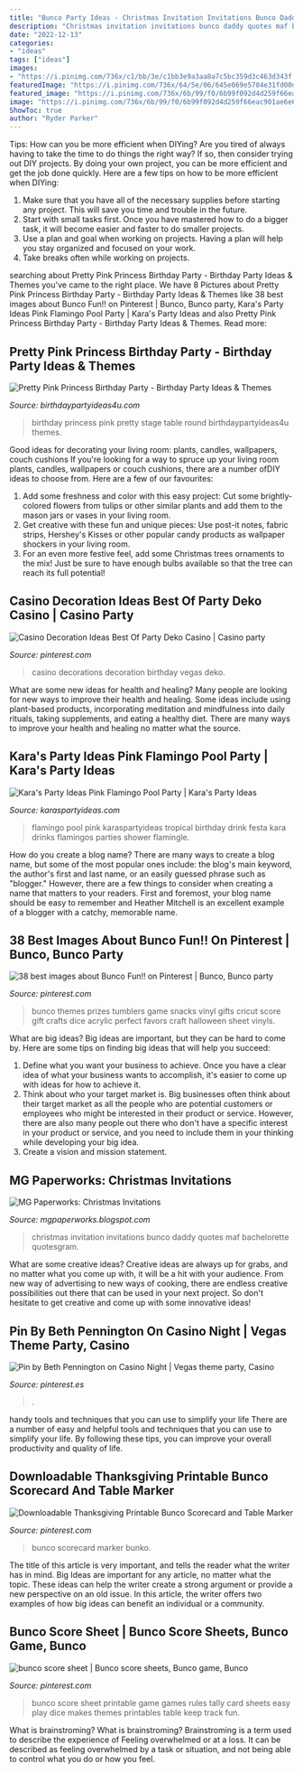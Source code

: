 ```yaml
---
title: "Bunco Party Ideas - Christmas Invitation Invitations Bunco Daddy Quotes Maf Bachelorette Quotesgram"
description: "Christmas invitation invitations bunco daddy quotes maf bachelorette quotesgram"
date: "2022-12-13"
categories:
- "ideas"
tags: ["ideas"]
images:
- "https://i.pinimg.com/736x/c1/bb/3e/c1bb3e9a3aa8a7c5bc359d3c463d343f.jpg"
featuredImage: "https://i.pinimg.com/736x/64/5e/06/645e069e5704e31fd00d684d6de59d03.jpg"
featured_image: "https://i.pinimg.com/736x/6b/99/f0/6b99f092d4d259f66eac901ae6e6eb6c--bunco-party-game-party.jpg"
image: "https://i.pinimg.com/736x/6b/99/f0/6b99f092d4d259f66eac901ae6e6eb6c--bunco-party-game-party.jpg"
ShowToc: true
author: "Ryder Parker"
---
```



Tips: How can you be more efficient when DIYing?
Are you tired of always having to take the time to do things the right way? If so, then consider trying out DIY projects. By doing your own project, you can be more efficient and get the job done quickly. Here are a few tips on how to be more efficient when DIYing: 
1. Make sure that you have all of the necessary supplies before starting any project. This will save you time and trouble in the future.
2. Start with small tasks first. Once you have mastered how to do a bigger task, it will become easier and faster to do smaller projects. 
3. Use a plan and goal when working on projects. Having a plan will help you stay organized and focused on your work. 
4. Take breaks often while working on projects.

	

		
searching about Pretty Pink Princess Birthday Party - Birthday Party Ideas &amp; Themes you've came to the right place. We have 8 Pictures about Pretty Pink Princess Birthday Party - Birthday Party Ideas &amp; Themes like 38 best images about Bunco Fun!! on Pinterest | Bunco, Bunco party, Kara&#039;s Party Ideas Pink Flamingo Pool Party | Kara&#039;s Party Ideas and also Pretty Pink Princess Birthday Party - Birthday Party Ideas &amp; Themes. Read more:
		
    
## Pretty Pink Princess Birthday Party - Birthday Party Ideas &amp; Themes

<img loading=lazy src="http://www.birthdaypartyideas4u.com/wp-content/uploads/2016/08/pretty-pink-princess-birthday-party-ideas-600x408.jpg" onerror="this.onerror=null;this.src='https://tse1.mm.bing.net/th?id=OIP.1nSz3uaiADwswSuO_jGmSgHaFC&amp;pid=15.1';" alt="Pretty Pink Princess Birthday Party - Birthday Party Ideas &amp; Themes">

_Source: birthdaypartyideas4u.com_

>birthday princess pink pretty stage table round birthdaypartyideas4u themes. 

	

Good ideas for decorating your living room: plants, candles, wallpapers, couch cushions
If you're looking for a way to spruce up your living room plants, candles, wallpapers or couch cushions, there are a number ofDIY ideas to choose from. Here are a few of our favourites: 
1. Add some freshness and color with this easy project: Cut some brightly-colored flowers from tulips or other similar plants and add them to the mason jars or vases in your living room. 
2. Get creative with these fun and unique pieces: Use post-it notes, fabric strips, Hershey's Kisses or other popular candy products as wallpaper shockers in your living room. 
3. For an even more festive feel, add some Christmas trees ornaments to the mix! Just be sure to have enough bulbs available so that the tree can reach its full potential!

    
## Casino Decoration Ideas Best Of Party Deko Casino | Casino Party

<img loading=lazy src="https://i.pinimg.com/736x/46/1d/36/461d36c22a46fb6a74ccd7c24c09ae5c.jpg" onerror="this.onerror=null;this.src='https://tse3.mm.bing.net/th?id=OIP.DIveB8kSE5sLjOZoBPFDIwHaL5&amp;pid=15.1';" alt="Casino Decoration Ideas Best Of Party Deko Casino | Casino party">

_Source: pinterest.com_

>casino decorations decoration birthday vegas deko. 

	

What are some new ideas for health and healing?
Many people are looking for new ways to improve their health and healing. Some ideas include using plant-based products, incorporating meditation and mindfulness into daily rituals, taking supplements, and eating a healthy diet. There are many ways to improve your health and healing no matter what the source.

    
## Kara&#039;s Party Ideas Pink Flamingo Pool Party | Kara&#039;s Party Ideas

<img loading=lazy src="https://karaspartyideas.com/wp-content/uploads/2016/05/Pink-Flamingo-Pool-Party-via-Karas-Party-Ideas-KarasPartyIdeas.com12.jpeg" onerror="this.onerror=null;this.src='https://tse1.mm.bing.net/th?id=OIP.ZAPtHZFWO0rl36OYJoJ4OwHaLG&amp;pid=15.1';" alt="Kara&#039;s Party Ideas Pink Flamingo Pool Party | Kara&#039;s Party Ideas">

_Source: karaspartyideas.com_

>flamingo pool pink karaspartyideas tropical birthday drink festa kara drinks flamingos parties shower flamingle. 

	

How do you create a blog name?
There are many ways to create a blog name, but some of the most popular ones include: the blog's main keyword, the author's first and last name, or an easily guessed phrase such as "blogger." However, there are a few things to consider when creating a name that matters to your readers. First and foremost, your blog name should be easy to remember and Heather Mitchell is an excellent example of a blogger with a catchy, memorable name.

    
## 38 Best Images About Bunco Fun!! On Pinterest | Bunco, Bunco Party

<img loading=lazy src="https://i.pinimg.com/736x/30/b2/ff/30b2ff13e0f94c2ef4a8c024faa94d02.jpg" onerror="this.onerror=null;this.src='https://tse1.mm.bing.net/th?id=OIP.-wjw9OQofzQgciTf-QDbPwHaJ3&amp;pid=15.1';" alt="38 best images about Bunco Fun!! on Pinterest | Bunco, Bunco party">

_Source: pinterest.com_

>bunco themes prizes tumblers game snacks vinyl gifts cricut score gift crafts dice acrylic perfect favors craft halloween sheet vinyls. 

	

What are big ideas?
Big ideas are important, but they can be hard to come by. Here are some tips on finding big ideas that will help you succeed: 
1. Define what you want your business to achieve. Once you have a clear idea of what your business wants to accomplish, it's easier to come up with ideas for how to achieve it. 
2. Think about who your target market is. Big businesses often think about their target market as all the people who are potential customers or employees who might be interested in their product or service. However, there are also many people out there who don't have a specific interest in your product or service, and you need to include them in your thinking while developing your big idea. 
3. Create a vision and mission statement.

    
## MG Paperworks: Christmas Invitations

<img loading=lazy src="http://4.bp.blogspot.com/-Maf0YpXqTIo/TnqWCBVPlJI/AAAAAAAAARA/Ko3ky0NKwGU/s1600/Bunco.jpg" onerror="this.onerror=null;this.src='https://tse1.mm.bing.net/th?id=OIP.idSPLFnEKvlRLxbu-8UMsAHaKO&amp;pid=15.1';" alt="MG Paperworks: Christmas Invitations">

_Source: mgpaperworks.blogspot.com_

>christmas invitation invitations bunco daddy quotes maf bachelorette quotesgram. 

	

What are some creative ideas?
Creative ideas are always up for grabs, and no matter what you come up with, it will be a hit with your audience. From new way of advertising to new ways of cooking, there are endless creative possibilities out there that can be used in your next project. So don't hesitate to get creative and come up with some innovative ideas!

    
## Pin By Beth Pennington On Casino Night | Vegas Theme Party, Casino

<img loading=lazy src="https://i.pinimg.com/736x/64/5e/06/645e069e5704e31fd00d684d6de59d03.jpg" onerror="this.onerror=null;this.src='https://tse3.mm.bing.net/th?id=OIP.IggDxOf2dK_fLf8EWm6e5wHaJ3&amp;pid=15.1';" alt="Pin by Beth Pennington on Casino Night | Vegas theme party, Casino">

_Source: pinterest.es_

>. 

	

handy tools and techniques that you can use to simplify your life
There are a number of easy and helpful tools and techniques that you can use to simplify your life. By following these tips, you can improve your overall productivity and quality of life.

    
## Downloadable Thanksgiving Printable Bunco Scorecard And Table Marker

<img loading=lazy src="https://i.pinimg.com/736x/c1/bb/3e/c1bb3e9a3aa8a7c5bc359d3c463d343f.jpg" onerror="this.onerror=null;this.src='https://tse4.mm.bing.net/th?id=OIP.yF5vTE8y3FzwKNz9NbuMCQHaLZ&amp;pid=15.1';" alt="Downloadable Thanksgiving Printable Bunco Scorecard and Table Marker">

_Source: pinterest.com_

>bunco scorecard marker bunko. 

	

The title of this article is very important, and tells the reader what the writer has in mind.
Big Ideas are important for any article, no matter what the topic. These ideas can help the writer create a strong argument or provide a new perspective on an old issue. In this article, the writer offers two examples of how big ideas can benefit an individual or a community.

    
## Bunco Score Sheet | Bunco Score Sheets, Bunco Game, Bunco

<img loading=lazy src="https://i.pinimg.com/736x/6b/99/f0/6b99f092d4d259f66eac901ae6e6eb6c--bunco-party-game-party.jpg" onerror="this.onerror=null;this.src='https://tse1.mm.bing.net/th?id=OIP.dEb8DhjGMYtI0ilt_2KFcgHaKN&amp;pid=15.1';" alt="bunco score sheet | Bunco score sheets, Bunco game, Bunco">

_Source: pinterest.com_

>bunco score sheet printable game games rules tally card sheets easy play dice makes themes printables table keep track fun. 

	

What is brainstroming?
What is brainstroming? Brainstroming is a term used to describe the experience of Feeling overwhelmed or at a loss. It can be described as feeling overwhelmed by a task or situation, and not being able to control what you do or how you feel.

